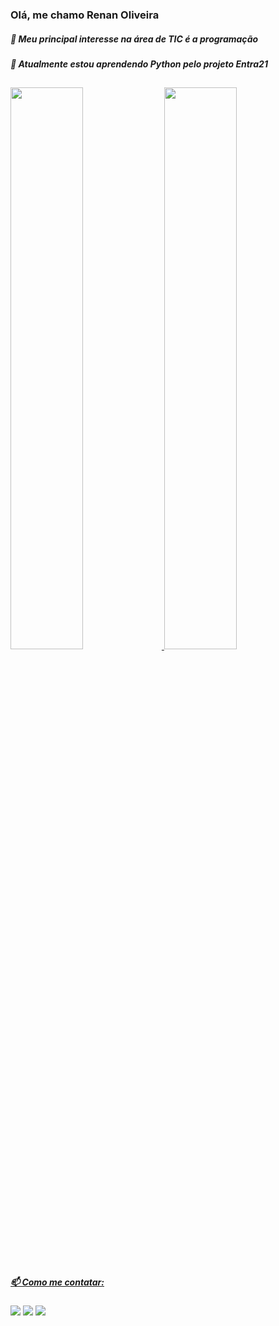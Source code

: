 ### Olá, me chamo Renan Oliveira 
##### 👀 Meu principal interesse na área de TIC é a programação 
##### 🌱 Atualmente estou aprendendo Python pelo projeto Entra21
##

<div>
  <a href="https://github.com/cremodev">
  <img width="48%" src="https://github-readme-stats.vercel.app/api?username=cremodev&show_icons=true&theme=material-palenight&include_all_commits=true&count_private=true"/>
  <img width="48%" src="https://github-readme-stats.vercel.app/api/top-langs/?username=cremodev&layout=compact&langs_count=16&theme=material-palenight"/>
</div>

 ## 
 
##### 📫 Como me contatar:
<div>
  <a href = "mailto:osilveira.renan@gmail.com"> <img src ="https://img.shields.io/badge/Gmail-D14836?style=for-the-badge&logo=gmail&logoColor=white"></a>
  <a href = "https://www.instagram.com/cremodev/"> <img src = "https://img.shields.io/badge/Instagram-E4405F?style=for-the-badge&logo=instagram&logoColor=white"></a>
  <a href = "https://www.linkedin.com/in/cremodev/"> <img src = "https://img.shields.io/badge/LinkedIn-0077B5?style=for-the-badge&logo=linkedin&logoColor=white"></a>
</div>
  
